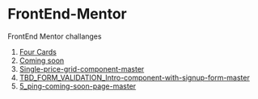 # FrontEnd-Mentor
FrontEnd Mentor challanges

1. <a href="https://tspinjac.github.io/FrontEnd-Mentor/1_Cards/index.html">Four Cards</a>
2. <a href="https://tspinjac.github.io/FrontEnd-Mentor/2_Coming_soon_email/index.html">Coming soon</a>
3. <a href="https://tspinjac.github.io/FrontEnd-Mentor/3_single-price-grid-component-master/index.html">Single-price-grid-component-master</a>
4. <a href="https://tspinjac.github.io/FrontEnd-Mentor/4_intro-component-with-signup-form-master/index.html">TBD_FORM_VALIDATION_Intro-component-with-signup-form-master</a>
5. <a href="https://tspinjac.github.io/FrontEnd-Mentor/5_ping-coming-soon-page-master/index.html">5_ping-coming-soon-page-master</a>

